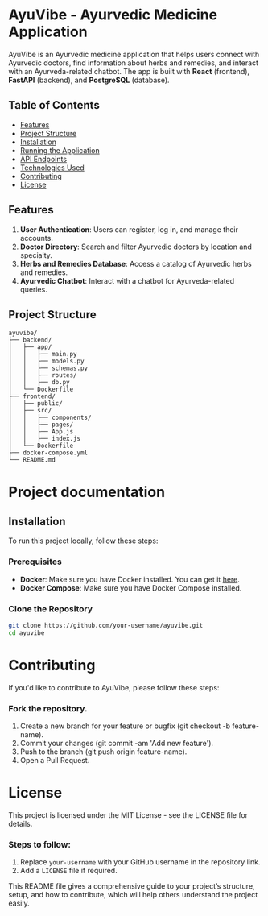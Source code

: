 # AyuVibe - Ayurvedic Medicine Application

AyuVibe is an Ayurvedic medicine application that helps users connect with Ayurvedic doctors, find information about herbs and remedies, and interact with an Ayurveda-related chatbot. The app is built with **React** (frontend), **FastAPI** (backend), and **PostgreSQL** (database).

## Table of Contents
- [Features](#features)
- [Project Structure](#project-structure)
- [Installation](#installation)
- [Running the Application](#running-the-application)
- [API Endpoints](#api-endpoints)
- [Technologies Used](#technologies-used)
- [Contributing](#contributing)
- [License](#license)

## Features
1. **User Authentication**: Users can register, log in, and manage their accounts.
2. **Doctor Directory**: Search and filter Ayurvedic doctors by location and specialty.
3. **Herbs and Remedies Database**: Access a catalog of Ayurvedic herbs and remedies.
4. **Ayurvedic Chatbot**: Interact with a chatbot for Ayurveda-related queries.

## Project Structure

```
ayuvibe/
├── backend/
│   ├── app/
│   │   ├── main.py
│   │   ├── models.py
│   │   ├── schemas.py
│   │   ├── routes/
│   │   ├── db.py
│   └── Dockerfile
├── frontend/
│   ├── public/
│   ├── src/
│   │   ├── components/
│   │   ├── pages/
│   │   ├── App.js
│   │   ├── index.js
│   └── Dockerfile
├── docker-compose.yml
└── README.md
```

# Project documentation

## Installation

To run this project locally, follow these steps:

### Prerequisites
- **Docker**: Make sure you have Docker installed. You can get it [here](https://www.docker.com/products/docker-desktop).
- **Docker Compose**: Make sure you have Docker Compose installed.

### Clone the Repository
```bash
git clone https://github.com/your-username/ayuvibe.git
cd ayuvibe
```

# Contributing
If you'd like to contribute to AyuVibe, please follow these steps:

### Fork the repository.
  1. Create a new branch for your feature or bugfix (git checkout -b feature-name).
  2. Commit your changes (git commit -am 'Add new feature').
  3. Push to the branch (git push origin feature-name).
  4. Open a Pull Request.

# License
This project is licensed under the MIT License - see the LICENSE file for details.


### Steps to follow:
1. Replace `your-username` with your GitHub username in the repository link.
2. Add a `LICENSE` file if required.

This README file gives a comprehensive guide to your project’s structure, setup, and how to contribute, which will help others understand the project easily.

